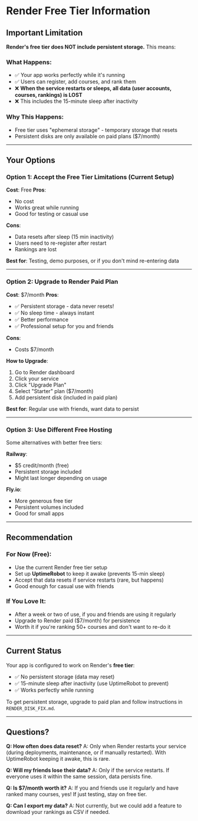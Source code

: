 # Render Free Tier Information

## Important Limitation

**Render's free tier does NOT include persistent storage.** This means:

### What Happens:
- ✅ Your app works perfectly while it's running
- ✅ Users can register, add courses, and rank them
- ❌ **When the service restarts or sleeps, all data (user accounts, courses, rankings) is LOST**
- ❌ This includes the 15-minute sleep after inactivity

### Why This Happens:
- Free tier uses "ephemeral storage" - temporary storage that resets
- Persistent disks are only available on paid plans ($7/month)

---

## Your Options

### Option 1: Accept the Free Tier Limitations (Current Setup)
**Cost**: Free
**Pros**:
- No cost
- Works great while running
- Good for testing or casual use

**Cons**:
- Data resets after sleep (15 min inactivity)
- Users need to re-register after restart
- Rankings are lost

**Best for**: Testing, demo purposes, or if you don't mind re-entering data

---

### Option 2: Upgrade to Render Paid Plan
**Cost**: $7/month
**Pros**:
- ✅ Persistent storage - data never resets!
- ✅ No sleep time - always instant
- ✅ Better performance
- ✅ Professional setup for you and friends

**Cons**:
- Costs $7/month

**How to Upgrade**:
1. Go to Render dashboard
2. Click your service
3. Click "Upgrade Plan"
4. Select "Starter" plan ($7/month)
5. Add persistent disk (included in paid plan)

**Best for**: Regular use with friends, want data to persist

---

### Option 3: Use Different Free Hosting
Some alternatives with better free tiers:

**Railway**:
- $5 credit/month (free)
- Persistent storage included
- Might last longer depending on usage

**Fly.io**:
- More generous free tier
- Persistent volumes included
- Good for small apps

---

## Recommendation

### For Now (Free):
- Use the current Render free tier setup
- Set up **UptimeRobot** to keep it awake (prevents 15-min sleep)
- Accept that data resets if service restarts (rare, but happens)
- Good enough for casual use with friends

### If You Love It:
- After a week or two of use, if you and friends are using it regularly
- Upgrade to Render paid ($7/month) for persistence
- Worth it if you're ranking 50+ courses and don't want to re-do it

---

## Current Status

Your app is configured to work on Render's **free tier**:
- ✅ No persistent storage (data may reset)
- ✅ 15-minute sleep after inactivity (use UptimeRobot to prevent)
- ✅ Works perfectly while running

To get persistent storage, upgrade to paid plan and follow instructions in `RENDER_DISK_FIX.md`.

---

## Questions?

**Q: How often does data reset?**
A: Only when Render restarts your service (during deployments, maintenance, or if manually restarted). With UptimeRobot keeping it awake, this is rare.

**Q: Will my friends lose their data?**
A: Only if the service restarts. If everyone uses it within the same session, data persists fine.

**Q: Is $7/month worth it?**
A: If you and friends use it regularly and have ranked many courses, yes! If just testing, stay on free tier.

**Q: Can I export my data?**
A: Not currently, but we could add a feature to download your rankings as CSV if needed.

